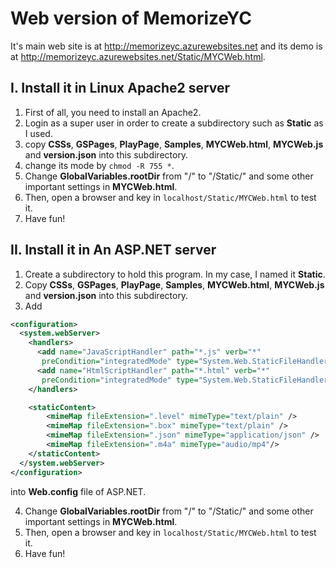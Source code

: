 # Web version of MemorizeYC
It's main web site is at <http://memorizeyc.azurewebsites.net> and its demo is at <http://memorizeyc.azurewebsites.net/Static/MYCWeb.html>.
## I. Install it in Linux Apache2 server
1. First of all, you need to install an Apache2.
2. Login as a super user in order to create a subdirectory such as **Static** as I used.
3. copy **CSSs**, **GSPages**, **PlayPage**, **Samples**, **MYCWeb.html**, **MYCWeb.js** and **version.json** into this subdirectory.
4. change its mode by `chmod -R 755 *`.
5. Change **GlobalVariables.rootDir** from "/" to "/Static/" and some other important settings in **MYCWeb.html**.
6. Then, open a browser and key in `localhost/Static/MYCWeb.html` to test it.
7. Have fun!
## II. Install it in An ASP.NET server
1. Create a subdirectory to hold this program. In my case, I named it **Static**.
2. Copy  **CSSs**, **GSPages**, **PlayPage**, **Samples**, **MYCWeb.html**, **MYCWeb.js** and **version.json** into this subdirectory.
3. Add 
```XML
<configuration>
  <system.webServer>
    <handlers>
      <add name="JavaScriptHandler" path="*.js" verb="*"
       preCondition="integratedMode" type="System.Web.StaticFileHandler" />
      <add name="HtmlScriptHandler" path="*.html" verb="*"
       preCondition="integratedMode" type="System.Web.StaticFileHandler" />
    </handlers>

    <staticContent>
        <mimeMap fileExtension=".level" mimeType="text/plain" />
        <mimeMap fileExtension=".box" mimeType="text/plain" />
        <mimeMap fileExtension=".json" mimeType="application/json" />
        <mimeMap fileExtension=".m4a" mimeType="audio/mp4"/>
    </staticContent>
  </system.webServer>
</configuration>
```
into **Web.config** file of ASP.NET.

4. Change **GlobalVariables.rootDir** from "/" to "/Static/" and some other important settings in **MYCWeb.html**.
5. Then, open a browser and key in `localhost/Static/MYCWeb.html` to test it.
6. Have fun!